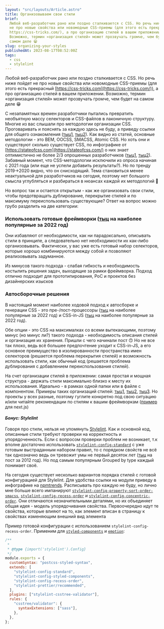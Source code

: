 ```yaml
---
layout: "src/layouts/Article.astro"
title: Организовываем свои стили
brief:
  Любой веб-разработчик рано или поздно сталкивается с CSS. Но речь ниже пойдет
  не про новые свойства или новомодные CSS-приемы (для этого есть прекрасный
  https://css-tricks.com/), а про организацию стилей в вашем приложении.
  Возможно, термин «организация стилей» может прозвучать громче, чем будет на
  самом деле 😁
slug: organizing-your-styles
publishedAt: 2023-08-17T08:52:00Z
tags:
  - css
  - stylelint
---
```


Любой веб-разработчик рано или поздно сталкивается с CSS. Но речь ниже пойдет не
про новые свойства или новомодные CSS-приемы (для этого есть прекрасный
[https://css-tricks.com](https://css-tricks.com/)), а про организацию стилей в
вашем приложении. Возможно, термин «организация стилей» может прозвучать громче,
чем будет на самом деле 😁

С незапамятных времен разработчики пытались превратить необъятную массу
селекторов и CSS-файлов в лаконичную структуру. Многие из вас слышали про
методологии организации CSS. Проговаривать и пояснять за каждую здесь не буду, а
приведу ссылки для общего ознакомления
([тыц1](https://css-tricks.com/methods-organize-css/),
[тыц2](https://www.creativebloq.com/features/a-web-designers-guide-to-css-methodologies)).
Как видно из статей, основные методологии - это BEM, OOCSS, SMACSS, Atomic CSS.
Но хоть они и существуют сколько существует CSS, по инфографике от
[https://stateofcss.com](https://stateofcss.com/) о них знает оптимистично не
более 2/3 опрошенных разработчиков
([тыц1](https://2019.stateofcss.com/technologies/methodologies/),
[тыц2](https://2020.stateofcss.com/en-US/technologies/methodologies/)). Забавный
момент, что CSS-методологии исключили из опроса начиная с 2021 года (или еще не
успели добавить результаты?). Но по тренду 2019->2020 видно, что он снисходящий.
Тема становиться менее неактуальной для разработчиков на сегодня, поэтому нет
большого смысла углубляться и разбираться в нюансах каждой их методологий 👹

Но вопрос так и остается открытым - как же организовать свои стили, чтобы
предотвращать дублирование, перекрытие стилей и по максимуму переиспользовать
существующие? Ответ на вопрос можно грубо разделить на две категории:

### Использовать готовые фреймворки ([тыц](https://2022.stateofcss.com/en-US/css-frameworks/) на наиболее популярные за 2022 год)

Они избавляют от необходимости, как ни парадоксально, описывать стили в
принципе, а следовательно нет необходимости их как-либо организовывать.
Фактически, у вас уже есть готовый набор селекторов, которые хорошо
комбинируются между собой и позволяют реализовывать задуманное.

Из минусов такого подхода - слабая гибкость и необходимость костылить решения
задач, выходящие за рамки фреймворка. Подход отлично подходит для
прототипирования, PoC и проектов без дизайнерских изысков

### Автосборочные решения

В настоящий момент наиболее ходовой подход к автосборке и генерации CSS - это
пре-/пост-процессоры ([тыц](https://2022.stateofcss.com/en-US/other-tools/) на
наиболее популярные за 2022 год) и CSS-in-JS
([тыц](https://2022.stateofcss.com/en-US/css-in-js/) на наиболее популярные за
2022 год).

Обе опции - это CSS на максималках со всеми вытекающими, поэтому минус (но минус
ли?) такого подхода - необходимость описания стилей и организация их хранения.
Пришли с чего начинали пост 🙃 Но не все так плохо, ведь всё большее
предпочтение уходит к CSS-in-JS, а его основное преимущество в изолированности
пространства имен селекторов (решается проблема перекрытия стилей) и возможность
использовать стили, как обычный код (решается проблема дублирования с
добавлением переиспользования стилей).

На счет организации стилей в приложении: самая простая и мощная структура -
держать стили максимально близко к месту их использования. Идеально - в рамках
одной папки или в файле с компонентом. Примеры таких организаций стилей:
[тыц1](https://blog.logrocket.com/styling-react-5-ways-style-react-apps/),
[тыц2](https://www.taniarascia.com/react-architecture-directory-structure/),
[тыц3](https://medium.com/@kmathy/angular-tips-and-tricks-for-css-structure-cb73fa50f0e8).
Но проекты у всех разные, поэтому гуглите конкретно под свою ситуацию и/или
читайте рекомендации по стилям к вашим фреймворкам
([пример](https://nextjs.org/docs/app/building-your-application/styling) для
next.js)

#### _Бонус: Stylelint_

Говоря про стили, нельзя не упомянуть [Stylelint](https://stylelint.io/). Как и
основной код, описанные стили требуют проверки на корректность и
упорядоченность. Если с вопросом проверки проблем не возникает, т.к вполне
достаточно использовать
[`stylelint-config-standard`](https://www.npmjs.com/package/stylelint-config-standard)
с уже готовым выстраданным набором правил, то с порядком свойств не всё так
однозначно ведь он тревожит умы не первый десяток лет
([тыц](https://css-tricks.com/poll-results-how-do-you-order-your-css-properties/)
на пост за 2012 год). Но под самым популярным Grouped by type каждый понимает
своё.

На сегодня существует несколько вариантов порядка стилей с готовой конфигурацией
для Stylelint. Для удобства ссылки на модули приведу в инфографике на
[npmtrends](https://npmtrends.com/stylelint-config-clean-order-vs-stylelint-config-concentric-order-vs-stylelint-config-idiomatic-order-vs-stylelint-config-property-sort-order-smacss-vs-stylelint-config-rational-order-vs-stylelint-config-recess-order).
Расписывать про каждую не буду, но лично мне больше всего импанируют
[`stylelint-config-property-sort-order-smacss`](https://www.npmjs.com/package/stylelint-config-property-sort-order-smacss),
[`stylelint-config-recess-order`](https://npmjs.com/package/stylelint-config-recess-order)
и
[`stylelint-config-concentric-order`](https://www.npmjs.com/package/stylelint-config-concentric-order).
Они отличаются незначительными деталями, но их объединяет общая идея - модель
упорядочивания свойства. Первоочередно идут те свойства, которые влияют на то,
как элемент вписан в страницу к свойствах изменяющим внешний вид элемента

Пример готовой конфигурации с использованием `stylelint-config-recess-order`.
Применим для [`styled-components`](https://styled-components.com/) и
[`emotion`](https://emotion.sh/):

```js title="stylelint.config.cjs"
/**
 *
 * @type {import('stylelint').Config}
 */
module.exports = {
  customSyntax: "postcss-styled-syntax",
  extends: [
    "stylelint-config-standard",
    "stylelint-config-styled-components",
    "stylelint-config-recess-order",
    "stylelint-prettier/recommended",
  ],
  plugins: ["stylelint-csstree-validator"],
  rules: {
    "csstree/validator": {
      syntaxExtensions: ["sass"],
    },
  },
};
```
